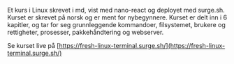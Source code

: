 Et kurs i Linux skrevet i md, vist med nano-react og deployet med surge.sh. Kurset er skrevet på norsk og er ment for nybegynnere. Kurset er delt inn i 6 kapitler, og tar for seg grunnleggende kommandoer, filsystemet, brukere og rettigheter, prosesser, pakkehåndtering og webserver.

Se kurset live på [https://fresh-linux-terminal.surge.sh/](https://fresh-linux-terminal.surge.sh/)
